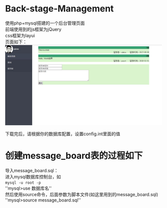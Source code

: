 # Back-stage-Management
使用php+mysql搭建的一个后台管理页面<br>
前端使用到的js框架为jQuery<br>
css框架为layui<br>
页面如下：
![image](https://github.com/BrucessKING/Back-stage-Management/blob/master/upload/%E8%AF%B4%E6%98%8E%E5%9B%BE%E7%89%871.jpg)


下载完后，请根据你的数据库配置，设置config.int里面的值

# 创建message_board表的过程如下
导入message_board.sql：<br>
进入mysql数据库控制台，如<br>
``mysql -u root -p``<br>
''mysql>use 数据库名''<br>
然后使用source命令，后面参数为脚本文件(如这里用到的message_board.sql)<br>
''mysql>source message_board.sql''<br>
